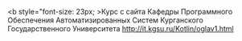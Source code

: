 <b style="font-size: 23px; >Курс с сайта Кафедры Программного Обеспечения Автоматизированных Систем Курганского Государственного Университета</b>
http://it.kgsu.ru/Kotlin/oglav1.html

